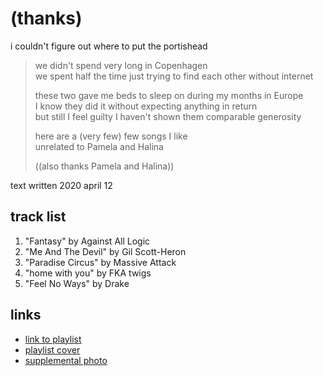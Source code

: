# (thanks)

i couldn&#x27;t figure out where to put the portishead

> we didn't spend very long in Copenhagen  
> we spent half the time just trying to find each other without internet
>
> these two gave me beds to sleep on during my months in Europe  
> I know they did it without expecting anything in return  
> but still I feel guilty I haven't shown them comparable generosity
>
> here are a (very few) few songs I like  
> unrelated to Pamela and Halina
>
> ((also thanks Pamela and Halina))

text written 2020 april 12

## track list

1. "Fantasy" by Against All Logic
2. "Me And The Devil" by Gil Scott-Heron
3. "Paradise Circus" by Massive Attack
4. "home with you" by FKA twigs
5. "Feel No Ways" by Drake

## links

- [link to playlist](https://open.spotify.com/playlist/43xCJFpB5vZrgWwM7fYUeR)
- [playlist cover](./cover.jpeg)
- [supplemental photo](./supplement.jpeg)
